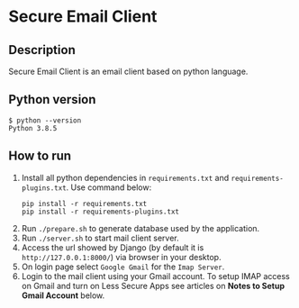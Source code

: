 # Secure Email Client

## Description
Secure Email Client is an email client based on python language.

## Python version
`$ python --version`\
`Python 3.8.5`

## How to run
1. Install all python dependencies in `requirements.txt` and `requirements-plugins.txt`.
   Use command below:
    ```
    pip install -r requirements.txt
    pip install -r requirements-plugins.txt
    ```
3. Run `./prepare.sh` to generate database used by the application.
4. Run `./server.sh` to start mail client server.
5. Access the url showed by Django (by default it is `http://127.0.0.1:8000/`) via browser in your desktop.
6. On login page select `Google Gmail` for the `Imap Server`.
7. Login to the mail client using your Gmail account. To setup IMAP access on Gmail and turn on Less Secure Apps see articles on **Notes to Setup Gmail Account** below.
